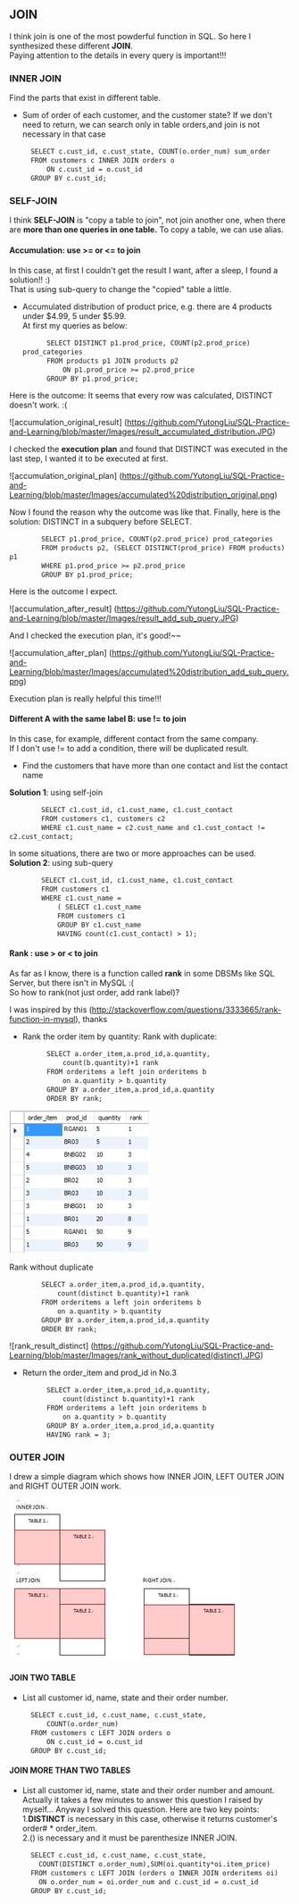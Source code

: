 ## JOIN
I think join is one of the most powderful function in SQL. So here I synthesized these different **JOIN**.  
Paying attention to the details in every query is important!!!  

### INNER JOIN
Find the parts that exist in different table.
* Sum of order of each customer, and the customer state?
If we don't need to return, we can search only in table orders,and join is not necessary in that case

		SELECT c.cust_id, c.cust_state, COUNT(o.order_num) sum_order
		FROM customers c INNER JOIN orders o
			ON c.cust_id = o.cust_id
		GROUP BY c.cust_id;

### SELF-JOIN
I think **SELF-JOIN** is "copy a table to join", not join another one, when there are **more than one queries in one table.**
To copy a table, we can use alias.

#### Accumulation: use >= or <= to join  

In this case, at first I couldn't get the result I want, after a sleep, I found a solution!! :)  
That is using sub-query to change the "copied" table a little.  

* Accumulated distribution of product price, e.g. there are 4 products under $4.99, 5 under $5.99.  
At first my queries as below:
        
        	SELECT DISTINCT p1.prod_price, COUNT(p2.prod_price) prod_categories
       		FROM products p1 JOIN products p2
          		ON p1.prod_price >= p2.prod_price
        	GROUP BY p1.prod_price;

Here is the outcome:
It seems that every row was calculated, DISTINCT doesn't work. :(  

![accumulation_original_result] (https://github.com/YutongLiu/SQL-Practice-and-Learning/blob/master/Images/result_accumulated_distribution.JPG)

I checked the **execution plan** and found that DISTINCT was executed in the last step, I wanted it to be executed at first.    

![accumulation_original_plan] (https://github.com/YutongLiu/SQL-Practice-and-Learning/blob/master/Images/accumulated%20distribution_original.png)

Now I found the reason why the outcome was like that. Finally, here is the solution: DISTINCT in a subquery before SELECT.

        	SELECT p1.prod_price, COUNT(p2.prod_price) prod_categories
        	FROM products p2, (SELECT DISTINCT(prod_price) FROM products) p1
        	WHERE p1.prod_price >= p2.prod_price
        	GROUP BY p1.prod_price;

Here is the outcome I expect.

![accumulation_after_result] (https://github.com/YutongLiu/SQL-Practice-and-Learning/blob/master/Images/result_add_sub_query.JPG)

And I checked the execution plan, it's good!~~

![accumulation_after_plan] (https://github.com/YutongLiu/SQL-Practice-and-Learning/blob/master/Images/accumulated%20distribution_add_sub_query.png)

Execution plan is really helpful this time!!!

#### Different A with the same label B: use != to join  

In this case, for example, different contact from the same company.  
If I don't use != to add a condition, there will be duplicated result.  

* Find the customers that have more than one contact and list the contact name  

**Solution 1**: using self-join  

        	SELECT c1.cust_id, c1.cust_name, c1.cust_contact
        	FROM customers c1, customers c2
        	WHERE c1.cust_name = c2.cust_name and c1.cust_contact != c2.cust_contact;
        
In some situations, there are two or more approaches can be used.  
**Solution 2**: using sub-query

        	SELECT c1.cust_id, c1.cust_name, c1.cust_contact  
        	FROM customers c1
        	WHERE c1.cust_name = 
            	( SELECT c1.cust_name
            	FROM customers c1
            	GROUP BY c1.cust_name
            	HAVING count(c1.cust_contact) > 1);
            
#### Rank : use > or < to join
As far as I know, there is a function called **rank** in some DBSMs like SQL Server, but there isn't in MySQL :(  
So how to rank(not just order, add rank label)?  

I was inspired by this <answer>(http://stackoverflow.com/questions/3333665/rank-function-in-mysql), thanks

* Rank the order item by quantity:
Rank with duplicate:
        
        	SELECT a.order_item,a.prod_id,a.quantity,
		        count(b.quantity)+1 rank
	        FROM orderitems a left join orderitems b
		        on a.quantity > b.quantity
        	GROUP BY a.order_item,a.prod_id,a.quantity
        	ORDER BY rank;

![rank_result_non_distinct](https://github.com/YutongLiu/SQL-Practice-and-Learning/blob/master/Images/rank_with_duplicated(non-distinct).JPG)

Rank without duplicate
        
	        SELECT a.order_item,a.prod_id,a.quantity,
		        count(distinct b.quantity)+1 rank
	        FROM orderitems a left join orderitems b
		        on a.quantity > b.quantity
        	GROUP BY a.order_item,a.prod_id,a.quantity
        	ORDER BY rank;

![rank_result_distinct] (https://github.com/YutongLiu/SQL-Practice-and-Learning/blob/master/Images/rank_without_duplicated(distinct).JPG)

* Return the order_item and prod_id in No.3

        	SELECT a.order_item,a.prod_id,a.quantity,
		        count(distinct b.quantity)+1 rank
	        FROM orderitems a left join orderitems b
		        on a.quantity > b.quantity
        	GROUP BY a.order_item,a.prod_id,a.quantity
        	HAVING rank = 3;

### OUTER JOIN
I drew a simple diagram which shows how INNER JOIN, LEFT OUTER JOIN and RIGHT OUTER JOIN work.

![diagram](https://github.com/YutongLiu/SQL-Practice-and-Learning/blob/master/Images/THREE%20TYPES%20OF%20JOIN.JPG)

#### JOIN TWO TABLE
* List all customer id, name, state and their order number.  

		SELECT c.cust_id, c.cust_name, c.cust_state,
			COUNT(o.order_num)
		FROM customers c LEFT JOIN orders o
			ON c.cust_id = o.cust_id
		GROUP BY c.cust_id;
		
#### JOIN MORE THAN TWO TABLES
* List all customer id, name, state and their order number and amount.
Actually it takes a few minutes to answer this question I raised by myself... Anyway I solved this question. Here are two key points:  
  1.**DISTINCT** is necessary in this case, otherwise it returns customer's order# * order_item.  
  2.() is necessary and it must be parenthesize INNER JOIN.  

		SELECT c.cust_id, c.cust_name, c.cust_state,
		  COUNT(DISTINCT o.order_num),SUM(oi.quantity*oi.item_price)
		FROM customers c LEFT JOIN (orders o INNER JOIN orderitems oi)
		  ON o.order_num = oi.order_num and c.cust_id = o.cust_id
		GROUP BY c.cust_id;
		
